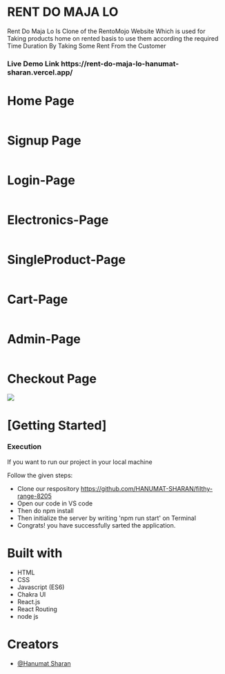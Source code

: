 # RENT DO MAJA LO
Rent Do Maja Lo Is Clone of the RentoMojo Website Which is used for Taking products home on rented basis to use them according the required Time Duration By Taking Some Rent From the Customer

<h3>Live Demo Link https://rent-do-maja-lo-hanumat-sharan.vercel.app/ </h3>



 <h1>Home Page</h1>
    <img src="https://i.ibb.co/MZhFqZW/Screenshot-from-2022-12-20-20-23-19.png" alt="">
  <h1>Signup Page</h1>
    <img src="https://i.ibb.co/V2fkZnp/Screenshot-from-2022-12-20-20-19-08.png" alt="">
<h1>Login-Page</h1>
    <img src="https://i.ibb.co/pyW4Pd4/Screenshot-from-2022-12-20-20-19-13.png" alt="">
    <h1>Electronics-Page</h1>
    <img src="https://i.ibb.co/2kp9K6c/Screenshot-from-2022-12-20-22-10-41.png" alt="">
     <h1>SingleProduct-Page</h1>
    <img src="https://i.ibb.co/Z160gkJ/Screenshot-from-2022-12-20-20-22-10.png" alt="">
     <h1>Cart-Page</h1>
    <img src="https://i.ibb.co/M7vnypg/Screenshot-from-2022-12-20-22-11-01.png" alt="">
    <h1>Admin-Page</h1>
    <img src="https://i.ibb.co/Qb2qHSx/Screenshot-from-2022-12-20-20-23-57.png" alt="">
    <h1>Checkout Page</h1>
    <img src="https://i.ibb.co/72LqHGy/Screenshot-from-2022-12-20-20-24-12.png">
    <h1>[Getting Started]</h1>
    <h3>Execution</h3>
    <p>If you want to run our project in your local machine</p>
    <p>Follow the given steps:</p>
    <ul>
        <li>Clone our respository <a href="https://github.com/HANUMAT-SHARAN/filthy-range-8205">https://github.com/HANUMAT-SHARAN/filthy-range-8205</a></li>
        <li>Open our code in VS code</li>
        <li>Then do npm install</li>
        <li>Then initialize the server by writing 'npm run start' on Terminal</li>
         <li>Congrats! you have successfully sarted the application.</li>
    </ul>
        <h1>Built with</h1>
    <ul>
        <li>HTML</li>
        <li>CSS</li>
        <li>Javascript (ES6)</li>
        <li>Chakra UI </li>
  <li>React.js</li>
  <li>React Routing</li>
        <li>node js</li>
    </ul>
        <h1>Creators</h1>
    <ul>
        <li><a href="https://github.com/HANUMAT-SHARAN">@Hanumat Sharan</a></li>
        
        
        


